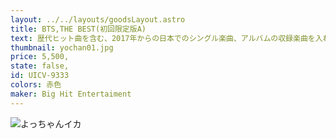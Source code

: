 ```yaml
---
layout: ../../layouts/goodsLayout.astro
title: BTS,THE BEST(初回限定版A)
text: 歴代ヒット曲を含む、2017年からの日本でのシングル楽曲、アルバムの収録楽曲を入れた全23曲を収録したBTSのベストアルバム。世界中を席巻した「Dynamite」はもちろん、back numberとコラボレーションした新曲「Film out」も収録されている。
thumbnail: yochan01.jpg
price: 5,500,
state: false,
id: UICV-9333
colors: 赤色
maker: Big Hit Entertaiment
---
```


![よっちゃんイカ](/images/yochan01.jpg)
